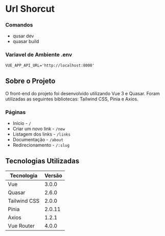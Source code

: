 # Url Shorcut

### Comandos

- qusar dev
- quasar build

### Variavel de Ambiente .env

```.env
VUE_APP_API_URL='http://localhost:8000'
```

## Sobre o Projeto

O front-end do projeto foi desenvolvido utilizando Vue 3 e Quasar. Foram utilizadas as seguintes bibliotecas: Tailwind CSS, Pinia e Axios.

### Páginas

- Início - `/`
- Criar um novo link - `/new`
- Listagem dos links - `/links`
- Documentação - `/about`
- Redirecionamento - `/:slug`

## Tecnologias Utilizadas

| Tecnologia   | Versão |
| ------------ | ------ |
| Vue          | 3.0.0  |
| Quasar       | 2.6.0  |
| Tailwind CSS | 2.0.0  |
| Pinia        | 2.0.11 |
| Axios        | 1.2.1  |
| Vue Router   | 4.0.0  |
